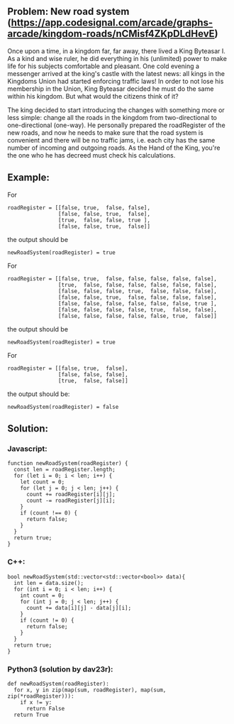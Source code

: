 ## Problem: New road system (https://app.codesignal.com/arcade/graphs-arcade/kingdom-roads/nCMisf4ZKpDLdHevE)


Once upon a time, in a kingdom far, far away, there lived a King Byteasar I. As a kind and wise ruler, he did everything in his (unlimited) power to make life for his subjects comfortable and pleasant. One cold evening a messenger arrived at the king's castle with the latest news: all kings in the Kingdoms Union had started enforcing traffic laws! In order to not lose his membership in the Union, King Byteasar decided he must do the same within his kingdom. But what would the citizens think of it?

The king decided to start introducing the changes with something more or less simple: change all the roads in the kingdom from two-directional to one-directional (one-way). He personally prepared the roadRegister of the new roads, and now he needs to make sure that the road system is convenient and there will be no traffic jams, i.e. each city has the same number of incoming and outgoing roads. As the Hand of the King, you're the one who he has decreed must check his calculations.

## Example:

For
```
roadRegister = [[false, true,  false, false],
                [false, false, true,  false],
                [true,  false, false, true ],
                [false, false, true,  false]]
```

the output should be

```
newRoadSystem(roadRegister) = true
```

For
```
roadRegister = [[false, true,  false, false, false, false, false],
                [true,  false, false, false, false, false, false],
                [false, false, false, true,  false, false, false],
                [false, false, true,  false, false, false, false],
                [false, false, false, false, false, false, true ],
                [false, false, false, false, true,  false, false],
                [false, false, false, false, false, true,  false]]
```

the output should be
```
newRoadSystem(roadRegister) = true
```

For
```
roadRegister = [[false, true,  false],
                [false, false, false],
                [true,  false, false]]
```
the output should be:
```
newRoadSystem(roadRegister) = false
```

## Solution:

### Javascript:

```
function newRoadSystem(roadRegister) {
  const len = roadRegister.length;
  for (let i = 0; i < len; i++) {
    let count = 0;
    for (let j = 0; j < len; j++) {
      count += roadRegister[i][j];
      count -= roadRegister[j][i];
    }
    if (count !== 0) {
      return false;
    }
  }
  return true;
}
```

### C++:

```
bool newRoadSystem(std::vector<std::vector<bool>> data){
  int len = data.size();
  for (int i = 0; i < len; i++) {
    int count = 0;
    for (int j = 0; j < len; j++) {
      count += data[i][j] - data[j][i];
    }
    if (count != 0) {
      return false;
    }
  }
  return true;
}
```

### Python3 (solution by dav23r):

```
def newRoadSystem(roadRegister):
  for x, y in zip(map(sum, roadRegister), map(sum, zip(*roadRegister))):
    if x != y:
      return False
  return True
```